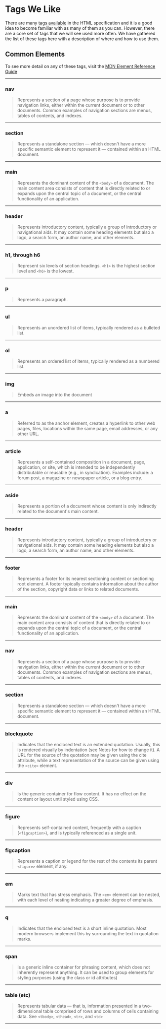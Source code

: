 # Tags We Like

There are many [tags available](https://developer.mozilla.org/en-US/docs/Web/HTML/Element) in the HTML specification and it is a good idea to become familiar with as many of them as you can. However, there are a core set of tags that we will see used more often. We have gathered the list of these tags here with a description of where and how to use them.

## Common Elements

To see more detail on any of these tags, visit the [MDN Element Reference Guide](https://developer.mozilla.org/en-US/docs/Web/HTML/Element)

---

### nav

> Represents a section of a page whose purpose is to provide navigation links, either within the current document or to other documents. Common examples of navigation sections are menus, tables of contents, and indexes.

---

### section

> Represents a standalone section — which doesn't have a more specific semantic element to represent it — contained within an HTML document.

---

### main

> Represents the dominant content of the `<body>` of a document. The main content area consists of content that is directly related to or expands upon the central topic of a document, or the central functionality of an application.

---

### header

> Represents introductory content, typically a group of introductory or navigational aids. It may contain some heading elements but also a logo, a search form, an author name, and other elements.

---

### h1, through h6

> Represent six levels of section headings. `<h1>` is the highest section level and `<h6>` is the lowest.

---

### p

> Represents a paragraph.

---

### ul

> Represents an unordered list of items, typically rendered as a bulleted list.

---

### ol

> Represents an ordered list of items, typically rendered as a numbered list.

---

### img

> Embeds an image into the document

---

### a

> Referred to as the anchor element, creates a hyperlink to other web pages, files, locations within the same page, email addresses, or any other URL.

---

### article

> Represents a self-contained composition in a document, page, application, or site, which is intended to be independently distributable or reusable (e.g., in syndication). Examples include: a forum post, a magazine or newspaper article, or a blog entry.

---

### aside

> Represents a portion of a document whose content is only indirectly related to the document's main content.

---

### header

>  Represents introductory content, typically a group of introductory or navigational aids. It may contain some heading elements but also a logo, a search form, an author name, and other elements.

---

### footer

> Represents a footer for its nearest sectioning content or sectioning root element. A footer typically contains information about the author of the section, copyright data or links to related documents.

---

### main

> Represents the dominant content of the `<body>` of a document. The main content area consists of content that is directly related to or expands upon the central topic of a document, or the central functionality of an application.

---

### nav

> Represents a section of a page whose purpose is to provide navigation links, either within the current document or to other documents. Common examples of navigation sections are menus, tables of contents, and indexes.

---

### section

> Represents a standalone section — which doesn't have a more specific semantic element to represent it — contained within an HTML document.

---

### blockquote

> Indicates that the enclosed text is an extended quotation. Usually, this is rendered visually by indentation (see Notes for how to change it). A URL for the source of the quotation may be given using the cite attribute, while a text representation of the source can be given using the `<cite>` element.

---

### div

> Is the generic container for flow content. It has no effect on the content or layout until styled using CSS.

---

### figure

> Represents self-contained content, frequently with a caption (`<figcaption>`), and is typically referenced as a single unit.

---

### figcaption

> Represents a caption or legend for the rest of the contents its parent `<figure>` element, if any.

---

### em

> Marks text that has stress emphasis. The `<em>` element can be nested, with each level of nesting indicating a greater degree of emphasis.

---

### q

> Indicates that the enclosed text is a short inline quotation. Most modern browsers implement this by surrounding the text in quotation marks.

---

### span

> Is a generic inline container for phrasing content, which does not inherently represent anything. It can be used to group elements for styling purposes (using the class or id attributes)

---

### table (etc)

> Represents tabular data — that is, information presented in a two-dimensional table comprised of rows and columns of cells containing data. See `<tbody>`, `<thead>`, `<tr>`, and `<td>`

---

